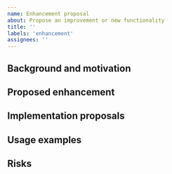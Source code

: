 ```yaml
---
name: Enhancement proposal
about: Propose an improvement or new functionality
title: ''
labels: 'enhancement'
assignees: ''
---
```


## Background and motivation

<!--
We welcome enhancement proposals!
This template will help us gather the information we need to discuss your proposal and possibile implementation.

First, please describe the purpose and value of the new functionality here:
  * what problem does it solve?
  * which type(s) of users / projects does it affect?
  * is it specific to some usage scenario?

Please include as many code snippets, CI log fragments, screenshots, etc. you deem useful to illustrate your point.
For texts spanning more than a few lines, please create a gist here https://gist.github.com/ and provide a link to it.

Don't forget to use syntax highlighting for Markdown code blocks. For example:

```C#
    public void SayHello(string name)
    {
        System.Console.WriteLine("Hello, " + name + "!");
    }
```

GitHub's syntax highlighting supports more languages that would be practical to list here.
Here's the complete list: https://github.com/github/linguist/blob/master/lib/linguist/languages.yml
-->

## Proposed enhancement

<!--
Please describe the desired behavior, i.e. _what_ the library / tool / task should do, not _how_ (that belongs to the next section).
For example: There should be a default value for parameter widgetName in WidgetManager.CreateWidget.
-->

## Implementation proposals

<!--
If you have an idea (or more than one) about _how_ the desired behavior can be implemented, please explain it here.
Be as detailed as your knowledge of the project allows. If you don't know the project's internals, but have some idea
or gut feeling about the way to go, feel free to say so. You won't be judged. We're all here to learn.
Any level of detail, from "I don't know" to specific code snippets, is fine.
-->

## Usage examples

<!--
Please provide example code and/or project snippets that highlight how the proposed enhancement will affect user projects.
-->

## Risks

<!--
Please mention any risks that to your knowledge the proposed enhancement might entail:
  * breaking changes
  * performance regressions
  * security issues
  * possible incompatibilities
  * added or changed dependencies
  * etc.
-->
